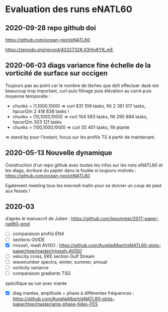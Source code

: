 # Evaluation des runs eNATL60

## 2020-09-28 repo github doi

https://github.com/ocean-next/eNATL60

https://zenodo.org/record/4032732#.X3HjyKY6_mE


## 2020-06-03 diags variance fine échelle de la vorticité de surface sur occigen

Toujours pas au point car le nombre de tâches que doît effectuer dask est beaucoup trop important, curl puis filtrage puis élévation au carré puis moyenne temporelle :
  - chunks = (1,1000,1000) => curl 831 109 tasks, filt 2 361 517 tasks, hpcurl2m 2 418 838 tasks !
  - chunks = (10,1000,1000) => curl 104 593 tasks, filt 295 894 tasks, hpcurl2m 303 121 tasks
  - chunks = (100,1000,1000) => curl 35 401 tasks, filt plante

=> stand by pour l'instant, focus sur les profils TS à partir de maintenant.

## 2020-05-13 Nouvelle dynamique

Construction d'un repo github avec toutes les infos sur les runs eNATL60 et les diags, écriture du papier dans la foulée si toujours motivés : https://github.com/ocean-next/eNATL60

Egalement meeting tous les mecredi matin pour se donner un coup de pied aux fesses !

## 2020-03
d’après le manuscrit de Julien : https://github.com/lesommer/2017-paper-natl60-gmd

- [ ] comparaison profils EN4
- [ ] sections OVIDE
- [x] rmsssh, madt AVISO : https://github.com/AurelieAlbert/eNATL60-plots-paper/tree/master/rmsssh-AVISO
- [ ] velocity cross, EKE section Gulf Stream
- [ ] wavenumber spectra, winter, summer, annual
- [ ] vorticity variance
- [ ] comparaison gradients TSG

spécifique au run avec marée

- [x] diag marées, amplitude + phase à différentes fréquences : https://github.com/AurelieAlbert/eNATL60-plots-paper/tree/master/amp-phase-tides-FES
